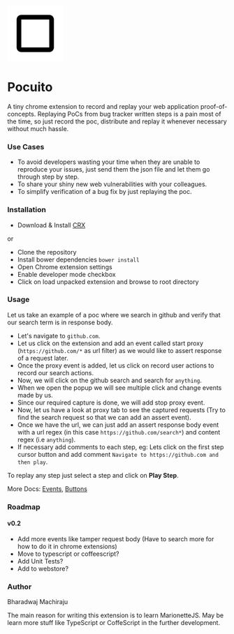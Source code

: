 ![Pocuito](/images/icons/icon128.png)

# Pocuito

A tiny chrome extension to record and replay your web application proof-of-concepts. Replaying PoCs from bug tracker written steps is a pain
most of the time, so just record the poc, distribute and replay it whenever necessary without much hassle.

### Use Cases

+ To avoid developers wasting your time when they are unable to reproduce your issues, just send them the json file and let them go through step by step.
+ To share your shiny new web vulnerabilities with your colleagues.
+ To simplify verification of a bug fix by just replaying the poc.

### Installation

+ Download & Install [CRX](https://github.com/tunnelshade/pocuito/releases/download/v0.1/pocuito.crx)

or

+ Clone the repository
+ Install bower dependencies `bower install`
+ Open Chrome extension settings
+ Enable developer mode checkbox
+ Click on load unpacked extension and browse to root directory

### Usage

Let us take an example of a poc where we search in github and verify that our search term is in response body.

+ Let's navigate to ``github.com``.
+ Let us click on the extension and add an event called start proxy (`https://github.com/*` as url filter) as we would like to assert response of a request later.
+ Once the proxy event is added, let us click on record user actions to record our search actions.
+ Now, we will click on the github search and search for `anything`.
+ When we open the popup we will see multiple click and change events made by us.
+ Since our required capture is done, we will add stop proxy event.
+ Now, let us have a look at proxy tab to see the captured requests (Try to find the search request so that we can add an assert event).
+ Once we have the url, we can just add an assert response body event with a url regex (in this case `https://github.com/search*`) and content regex (i.e `anything`).
+ If necessary add comments to each step, eg: Lets click on the first step cursor button and add comment `Navigate to https://github.com and then play`.

To replay any step just select a step and click on **Play Step**.

More Docs: [Events](/docs/events.md), [Buttons](/docs/buttons.md)

### Roadmap

#### v0.2

+ Add more events like tamper request body (Have to search more for how to do it in chrome extensions)
+ Move to typescript or coffeescript?
+ Add Unit Tests?
+ Add to webstore?

### Author

Bharadwaj Machiraju

The main reason for writing this extension is to learn MarionetteJS. May be learn more stuff like TypeScript or CoffeScript in the further development.
